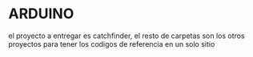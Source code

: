 # ARDUINO


el proyecto a entregar es catchfinder, el resto de carpetas son los otros proyectos para tener los codigos de referencia en un solo sitio  


